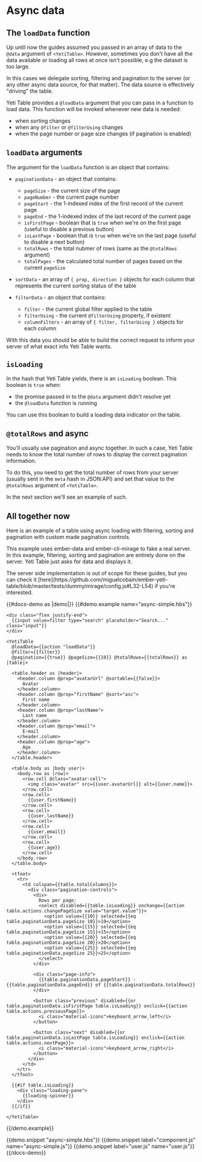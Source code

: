 
# Async data

## The `loadData` function

Up until now the guides assumed you passed in an array of data to the `@data` argument of `<YetiTable>`.
However, sometimes you don't have all the data available or loading all rows at once isn't possible, e.g the dataset is too large.

In this cases we delegate sorting, filtering and pagination to the server (or any other async data source, for that matter).
The data source is effectively "driving" the table.

Yeti Table provides a `@loadData` argument that you can pass in a function to load data.
This function will be invoked whenever new data is needed:

- when sorting changes
- when any `@filter` or `@filterUsing` changes
- when the page number or page size changes (if pagination is enabled)

## `loadData` arguments

The argument for the `loadData` function is an object that contains:

- `paginationData` - an object that contains:
  - `pageSize` - the current size of the page
  - `pageNumber` - the current page number
  - `pageStart` - the 1-indexed index of the first record of the current page
  - `pageEnd` - the 1-indexed index of the last record of the current page
  - `isFirstPage` - boolean that is `true` when we're on the first page (useful to disable a previous button)
  - `isLastPage` - boolean that is `true` when we're on the last page (useful to disable a next button)
  - `totalRows` - the total nubmer of rows (same as the `@totalRows` argument)
  - `totalPages` - the calculated total number of pages based on the current `pageSize`

- `sortData` - an array of `{ prop, direction }` objects for each column that represents the current sorting status of the table

- `filterData` - an object that contains:
  - `filter` - the current global filter applied to the table
  - `filterUsing` - the current `@filterUsing` property, if existent
  - `columnFilters` - an array of `{ filter, filterUsing }` objects for each column

With this data you should be able to build the correct request to inform your server of what exact info Yeti Table wants.

## `isLoading`

In the hash that Yeti Table yields, there is an `isLoading` boolean. This boolean is `true` when:

- the promise passed in to the `@data` argument didn't resolve yet
- the `@loadData` function is running

You can use this boolean to build a loading data indicator on the table.

## `@totalRows` and async

You'll usually use pagination and async together. In such a case, Yeti Table needs to know
the total number of rows to display the correct pagination information.

To do this, you need to get the total number of rows from your server (usually sent in the `meta` hash in JSON:API)
and set that value to the `@totalRows` argument of `<YetiTable>`.

In the next section we'll see an example of such.

## All together now

Here is an example of a table using async loading with filtering, sorting and pagination with custom made pagination controls.

This example uses ember-data and ember-cli-mirage to fake a real server.
In this example, filtering, sorting and pagination are entirely done on the server. Yeti Table just
asks for data and displays it.

<aside>
  The server side implementation is out of scope for these guides, but you can check it [here](https://github.com/miguelcobain/ember-yeti-table/blob/master/tests/dummy/mirage/config.js#L32-L54) if you're interested.
</aside>

{{#docs-demo as |demo|}}
  {{#demo.example name="async-simple.hbs"}}

    <div class="flex justify-end">
      {{input value=filter type="search" placeholder="Search..." class="input"}}
    </div>

    <YetiTable
      @loadData={{action "loadData"}}
      @filter={{filter}}
      @pagination={{true}} @pageSize={{10}} @totalRows={{totalRows}} as |table|>
      
      <table.header as |header|>
        <header.column @prop="avatarUrl" @sortable={{false}}>
          Avatar
        </header.column>
        <header.column @prop="firstName" @sort="asc">
          First name
        </header.column>
        <header.column @prop="lastName">
          Last name
        </header.column>
        <header.column @prop="email">
          E-mail
        </header.column>
        <header.column @prop="age">
          Age
        </header.column>
      </table.header>

      <table.body as |body user|>
        <body.row as |row|>
          <row.cell @class="avatar-cell">
            <img class="avatar" src={{user.avatarUrl}} alt={{user.name}}>
          </row.cell>
          <row.cell>
            {{user.firstName}}
          </row.cell>
          <row.cell>
            {{user.lastName}}
          </row.cell>
          <row.cell>
            {{user.email}}
          </row.cell>
          <row.cell>
            {{user.age}}
          </row.cell>
        </body.row>
      </table.body>

      <tfoot>
        <tr>
          <td colspan={{table.totalColumns}}>
            <div class="pagination-controls">
              <div>
                Rows per page:
                <select disabled={{table.isLoading}} onchange={{action table.actions.changePageSize value="target.value"}}>
                  <option value={{10}} selected={{eq table.paginationData.pageSize 10}}>10</option>
                  <option value={{15}} selected={{eq table.paginationData.pageSize 15}}>15</option>
                  <option value={{20}} selected={{eq table.paginationData.pageSize 20}}>20</option>
                  <option value={{25}} selected={{eq table.paginationData.pageSize 25}}>25</option>
                </select>
              </div>

              <div class="page-info">
                {{table.paginationData.pageStart}} - {{table.paginationData.pageEnd}} of {{table.paginationData.totalRows}}
              </div>

              <button class="previous" disabled={{or table.paginationData.isFirstPage table.isLoading}} onclick={{action table.actions.previousPage}}>
                <i class="material-icons">keyboard_arrow_left</i>
              </button>

              <button class="next" disabled={{or table.paginationData.isLastPage table.isLoading}} onclick={{action table.actions.nextPage}}>
                <i class="material-icons">keyboard_arrow_right</i>
              </button>
            </div>
          </td>
        </tr>
      </tfoot>

      {{#if table.isLoading}}
        <div class="loading-pane">
          {{loading-spinner}}
        </div>
      {{/if}}

    </YetiTable>

  {{/demo.example}}

  {{demo.snippet "async-simple.hbs"}}
  {{demo.snippet label="component.js" name="async-simple.js"}}
  {{demo.snippet label="user.js" name="user.js"}}
{{/docs-demo}}
